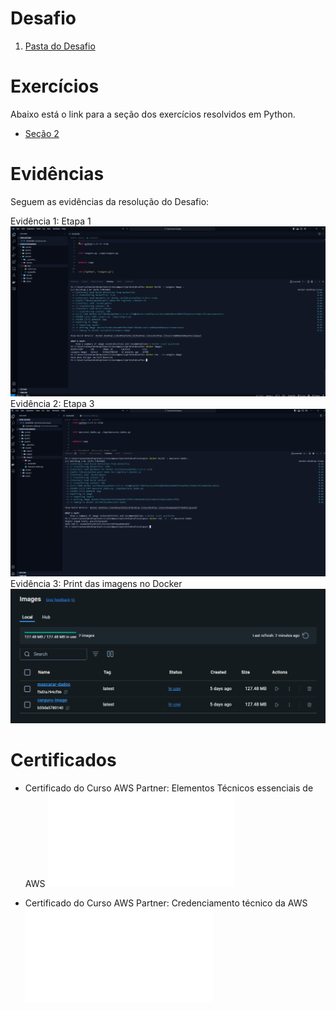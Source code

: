 # Desafio

1. [Pasta do Desafio](./Desafio/)

# Exercícios

Abaixo está o link para a seção dos exercícios resolvidos em Python.

- [Seção 2](./Exercicios/Secao2/)

# Evidências

Seguem as evidências da resolução do Desafio:

Evidência 1: Etapa 1
![Evidência 1](./Evidencias/desafio-etapa1.png)
Evidência 2: Etapa 3
![Evidência 2](./Evidencias/desafio-etapa3.png)
Evidência 3: Print das imagens no Docker
![Evidência 3](./Evidencias/desafio-imagens.png)

# Certificados

- Certificado do Curso AWS Partner: Elementos Técnicos essenciais de AWS
  ![Curso AWS Partner](./Certificados/1851_3_5965670_1724960844_AWS%20Course%20Completion%20Certificate.pdf)

- Certificado do Curso AWS Partner: Credenciamento técnico da AWS
  ![Curso AWS Partner](./certificados/13246_3_5965670_1725040993_AWS%20Course%20Completion%20Certificate.pdf)
